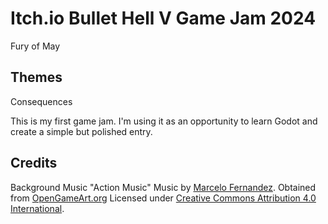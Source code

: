 # Itch.io Bullet Hell V Game Jam 2024

Fury of May

## Themes

Consequences

This is my first game jam. I'm using it as an opportunity to learn Godot and create a simple but polished entry.

## Credits

Background Music
"Action Music"
Music by [Marcelo Fernandez](http://www.marcelofernandezmusic.com).
Obtained from [OpenGameArt.org](https://opengameart.org/content/action-music-pack)
Licensed under [Creative Commons Attribution 4.0 International](http://creativecommons.org/licenses/by/4.0/).
